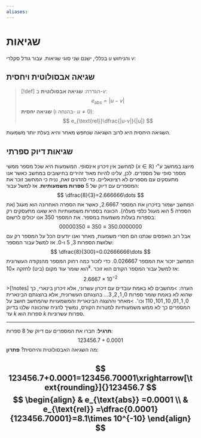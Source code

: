 ```yaml
---
aliases:
---
```


# שגיאות
בכללי, ישנם שני סוגי שגיאות. עבור גודל סקלרי $u$ והניחוש $v$:
## שגיאה אבסולוטית ויחסית
>[!def] הגדרה: 
 >**שגיאה אבסולוטית** ב-$v$:
 >$$
> e_{\text{abs}}=|u-v|
> $$
 >**שגיאה יחסית** (בהנחה ו- $u\neq 0$):
 >$$
> e_{\text{rel}}\dfrac{|u-v|}{|u|}
> $$
 

השגיאה היחסית היא לרוב השגיאה שנחפש מאחר והיא בעלת יותר משמעות.

## שגיאות דיוק ספרתי
למחשב אין זיכרון אינסופי. המשמעות היא שכל מספר ממשי ($x \in \mathbb{R}$) מיוצג במחשב ע"י מספר סופי של מספרים. לכן, עלינו להיות מאוד זהירים בחישובים במחשב כאשר אנו מתעסקים עם מספרים לא רציונאליים.
כדי להדגים זאת, נניח כי המחשב זוכר את המספרים עם דיוק של 5 **ספרות משמעותיות**. אז למשל עבור:
$$
\dfrac{8}{3}=2.666666\dots 
$$
המחשב ישמור בזיכרון את המספר $2.6667$, כאשר את הספרה האחרונה הוא מעגל (את הספרה 5 הוא מעגל כלפי מעלה).
הכוונה בספרות משמעותיות היא שאנו מתעסקים רק בספרות בעלות משמעות במספר. את המספר $350$ אנו יכולים לרשום:
$$
00000350\equiv 350\equiv 350.0000000
$$
אבל רוב האפסים שנתנו הם חסרי משמעות, מאחר ואנו יודעים הכל על המספר רק עם שלושת הספרות $3$, $5$ ו-$0$. אז למשל עבור המספר:
$$
\dfrac{8}{300}=0.02666666\dots 
$$
המחשב יזכור את המספר $0.026667$. כדי לזכור כמה רחוק המספר מהנקודה העשרונית הוא שומר עוד מקום (ביט) לחזקה $\times 10^{k}$. אז למשל עבור המספר הקודם הוא זוכר:
$$
2.6667\times 10^{-2}
	$$
	>[!notes] הערה: 
					 >מחשבים לא באמת עובדים עם זיכרון עשרוני, אלא זיכרון בינארי, כך שהוא לא באמת שומר ספרות $0,1,2,3\dots$ בהצגתם העשרונית, אלא בהצגתם הבינארית $0,1,01,10,101,110$ וכו'.
					 >מאחר וההצגה הבינארית והמשמעויות שהמחשב חושב על המספרים כך לא ממש משמעותיות למטרות הקורס, נמשיך להניח שהכוונה שלנו בדיוק עד $k$ ספרות הוא $k$ ספרות עשרוניות.

---
**תרגיל**:
חברו את המספרים עם דיוק של 8 ספרות:
$$
123456.7+0.0001
	$$
	מה השגיאה האבסולוטית והיחסית?
	**פתרון**:

$$
123456.7+0.0001=123456.70001\xrightarrow[\text{rounding}]{}123456.7
	$$
	$$
	\begin{align}
	 & e_{\text{abs}} =0.0001 \\
	 & e_{\text{rel}} =\dfrac{0.0001}{123456.70001}=8.1\times 10^{-10}
	\end{align}
	$$
---
